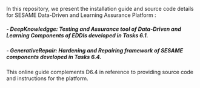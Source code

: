 In this repository, we present the installation guide and source code details for SESAME Data-Driven and Learning Assurance Platform :
##### -  DeepKnowledgge: Testing and Assurance tool of Data-Driven and Learning Components of EDDIs developed in Tasks 6.1.
##### -  GenerativeRepair: Hardening and Repairing framework of SESAME components developed in Tasks 6.4.
This online guide complements D6.4 in reference to providing source code and instructions for the platform.
